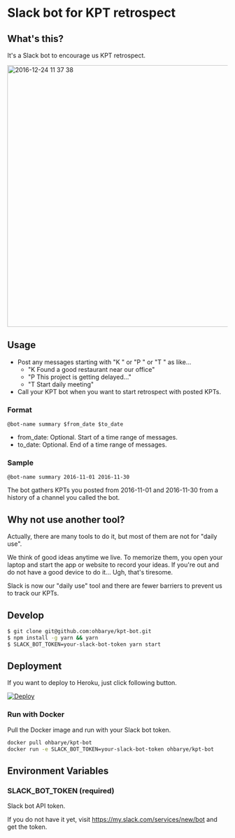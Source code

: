 # Slack bot for KPT retrospect

## What's this?

It's a Slack bot to encourage us KPT retrospect.

<img width="599" alt="2016-12-24 11 37 38" src="https://cloud.githubusercontent.com/assets/1811616/21464850/942acbdc-c9cd-11e6-92f5-79cc0453b8d9.png">

## Usage

- Post any messages starting with "K " or "P " or "T " as like...
  - "K Found a good restaurant near our office"
  - "P This project is getting delayed..."
  - "T Start daily meeting"
- Call your KPT bot when you want to start retrospect with posted KPTs.

### Format

`@bot-name summary $from_date $to_date`

- from_date: Optional. Start of a time range of messages.
- to_date:   Optional. End of a time range of messages.

### Sample

`@bot-name summary 2016-11-01 2016-11-30`

The bot gathers KPTs you posted from 2016-11-01 and 2016-11-30 from a history of a channel you called the bot.

## Why not use another tool?

Actually, there are many tools to do it, but most of them are not for "daily use".

We think of good ideas anytime we live. To memorize them, you open your laptop and start the app or website to record your ideas. If you're out and do not have a good device to do it... Ugh, that's tiresome.

Slack is now our "daily use" tool and there are fewer barriers to prevent us to track our KPTs.

## Develop

```sh
$ git clone git@github.com:ohbarye/kpt-bot.git
$ npm install -g yarn && yarn
$ SLACK_BOT_TOKEN=your-slack-bot-token yarn start
```

## Deployment

If you want to deploy to Heroku, just click following button.

[![Deploy](https://www.herokucdn.com/deploy/button.svg)](https://heroku.com/deploy)

### Run with Docker

Pull the Docker image and run with your Slack bot token.

```bash
docker pull ohbarye/kpt-bot
docker run -e SLACK_BOT_TOKEN=your-slack-bot-token ohbarye/kpt-bot
```

## Environment Variables

### SLACK_BOT_TOKEN (required)

Slack bot API token.

If you do not have it yet, visit https://my.slack.com/services/new/bot and get the token.
